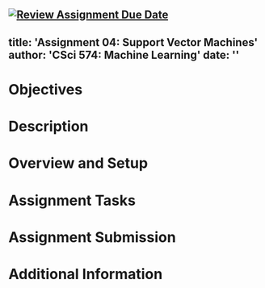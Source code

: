 [![Review Assignment Due Date](https://classroom.github.com/assets/deadline-readme-button-22041afd0340ce965d47ae6ef1cefeee28c7c493a6346c4f15d667ab976d596c.svg)](https://classroom.github.com/a/5JAAuGLw)
---
title: 'Assignment 04: Support Vector Machines'
author: 'CSci 574: Machine Learning'
date: ''
---

# Objectives

# Description

# Overview and Setup

# Assignment Tasks

# Assignment Submission

# Additional Information

